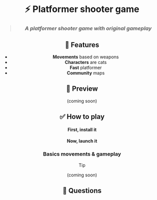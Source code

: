 <div style="text-align: center;">

# ⚡ Platformer shooter game 
> ### *A platformer shooter game with original gameplay*
## 📜 Features
- **Movements** based on weapons
- **Characters** are cats
- **Fast** platformer
- **Community** maps
## 📸 Preview
(coming soon)
## ✅ How to play

#### First, install it

#### Now, launch it

### Basics movements & gameplay
> [!TIP]
> (coming soon)
## 💬 Questions

</div>